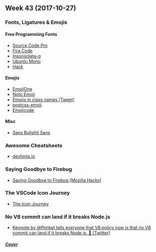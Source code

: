 Week 43 (2017-10-27)
---

### Fonts, Ligatures & Emojis

#### Free Programming Fonts
- [Source Code Pro](https://github.com/adobe-fonts/source-code-pro)
- [Fira Code](https://github.com/tonsky/FiraCode)
- [Insonsolata-g](http://leonardo-m.livejournal.com/77079.html)
- [Ubuntu Mono](http://font.ubuntu.com/)
- [Hack](https://github.com/source-foundry/Hack)

#### Emojis
- [EmojiOne](https://github.com/emojione/emojione)
- [Noto Emoji](https://github.com/googlei18n/noto-emoji)
- [Emojis in class names [Tweet]](https://twitter.com/addyosmani/status/702976873467408386)
- [postcss-emoji](https://www.npmjs.com/package/postcss-emoji)
- [Emojicode](http://www.emojicode.org/)

#### Misc
- [Sans Bullshit Sans](http://www.sansbullshitsans.com/)

### Awesome Cheatsheets
- [devhints.io](https://devhints.io/)

### Saying Goodbye to Firebug
- [Saying Goodbye to Firebug [Mozilla Hacks]](https://hacks.mozilla.org/2017/10/saying-goodbye-to-firebug/)

### The VSCode Icon Journey
- [The Icon Journey](https://code.visualstudio.com/blogs/2017/10/24/theicon)

### No V8 commit can land if it breaks Node.js
- [Keynote by @fhinkel tells everyone that V8 policy now is that no V8 commit can land if it breaks Node.js. 🎉 [Twitter]](https://mobile.twitter.com/trott/status/915624306750537728)

##### [Cover](https://i.redd.it/gtgr5vep39tz.jpg)

